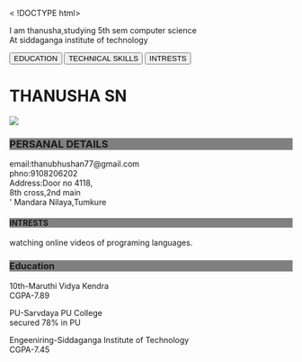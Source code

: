 < !DOCTYPE html>
<html "lang="en">
<head>
<title>RESUME</title>
<meta charset="utf-8">
<meta name="viewport"content="width=device-width,intial-scale=1">
<link rel="stylesheet" href="http://maxcdn.bootstrapcdn.com/bootstrap/3.4.0/css/bootstrap.min.css">
<script src="https://ajax.googleapis.com/ajax/libs/jquery/3.4.0/jquery.min.js"></script>
<script src="https://cdnjs.cloudflare.com/ajax/libs/popper.js/1.14.7/umd/popper.min.js"></script>
<script src="https://maxcdn.bootstrapcdn.com/bootstrap/3.4.0/js/bootstrap.min.js"></script>
</head>
<head>
<title>Bootstrap Theme simply me</title>
<meta charset="utf-8">
<link rel="stylesheet" href="http://maxcdn.bootstrapcdn.com/bootstrap/3.4.0/css/bootstrap.min.css">
<script src="https://ajax.googleapis.com/ajax/libs/jquery/3.4.0/jquery.min.js"></script>
<script src="https://cdnjs.cloudflare.com/ajax/libs/popper.js/1.14.7/umd/popper.min.js"></script>
<script src="https://maxcdn.bootstrapcdn.com/bootstrap/3.4.0/js/bootstrap.min.js"></script>
<style>
.bg-1{
background-color:#1abc9c;/*Green*/
color:#ffffff;
}

.bg-2{
background-color:#474e5d;/*dark blue*/
color:#ffffff;
}

.bg-3{
background-color:#fff;/*white*/
color:#555555;
}
</style>
</head>
<body>
<div class="container-fluid bg-2 text-center">
<p> I am thanusha,studying 5th sem computer science<br>At siddaganga institute of technology
<div class="container">
<div class="btn-group-vertical">
<button type="button" class="btn btn-primary">EDUCATION</button>
<button type="button" class="btn btn-primary">TECHNICAL SKILLS</button>
<button type="button" class="btn btn-primary">INTRESTS</button>
</div>
</div>
</div class="container-fluid bg-3 text-center">
<link rel="stylesheet" href="https://maxcdn.bootstrapcdn.com/bootstrap/3.3.7/css/bootstrap.min.css">
<head>
<body class="container">









<body style =" background: url(https://image.freepik.com/free-vector/orange-abstract-background-with-lines_1123-45.jpg);no-Drepeat">
<h1> THANUSHA SN </h1>
<img src="C:\Users\Akul\Desktop\photo\PNG>

<table cellspacing="20">
<div><font size="4"> <h3 style="background-color:gray">PERSANAL DETAILS</font></h3>
<p>email:thanubhushan77@gmail.com<br>phno:9108206202<br>Address:Door no 4118,<br>
  8th cross,2nd main<br>'
  Mandara Nilaya,Tumkure</p>


<h4 style="background-color:gray"> INTRESTS </h4>
<p> watching online videos of programing languages.</p>











<h3 style="background-color:gray"> Education </h3>
<p> 10th-Maruthi Vidya Kendra<br>
     CGPA-7.89</P>
<P> PU-Sarvdaya PU College<br>
     secured 78% in PU</p>
<p> Engeeniring-Siddaganga Institute of Technology<br>
    CGPA-7.45</p>
